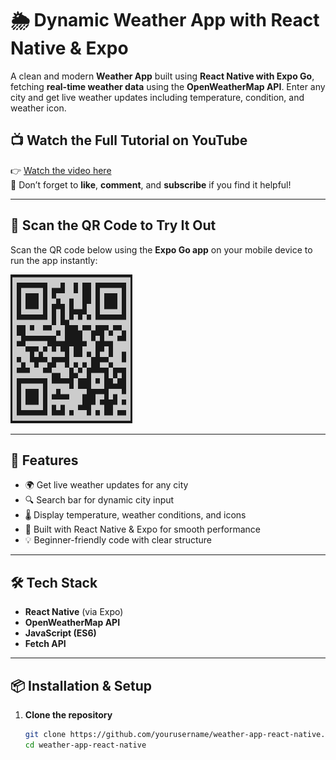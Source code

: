 # 🌦️ Dynamic Weather App with React Native & Expo

A clean and modern **Weather App** built using **React Native with Expo Go**, fetching **real-time weather data** using the **OpenWeatherMap API**. Enter any city and get live weather updates including temperature, condition, and weather icon.

## 📺 Watch the Full Tutorial on YouTube

👉 [Watch the video here](https://youtube.com/shorts/PCViIloK--k?feature=share)  
📌 Don’t forget to **like**, **comment**, and **subscribe** if you find it helpful!

---

## 📱 Scan the QR Code to Try It Out

Scan the QR code below using the **Expo Go app** on your mobile device to run the app instantly:

![Scan with Expo Go](task_q1_code.png)

---

## 🚀 Features

- 🌍 Get live weather updates for any city
- 🔍 Search bar for dynamic city input
- 🌡️ Display temperature, weather conditions, and icons
- 📱 Built with React Native & Expo for smooth performance
- 💡 Beginner-friendly code with clear structure

---

## 🛠️ Tech Stack

- **React Native** (via Expo)
- **OpenWeatherMap API**
- **JavaScript (ES6)**
- **Fetch API**

---

## 📦 Installation & Setup

1. **Clone the repository**
   ```bash
   git clone https://github.com/yourusername/weather-app-react-native.git
   cd weather-app-react-native
